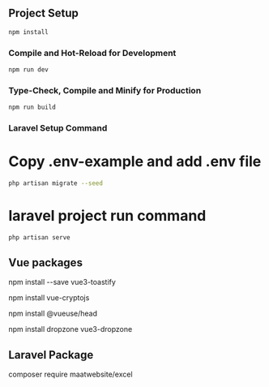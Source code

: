 
## Project Setup

```sh
npm install
```

### Compile and Hot-Reload for Development

```sh
npm run dev
```

### Type-Check, Compile and Minify for Production

```sh
npm run build
```
### Laravel Setup Command

# Copy .env-example and add .env file 

```sh
php artisan migrate --seed
```
# laravel project run command
```sh
php artisan serve
```

## Vue packages 
npm install --save vue3-toastify

npm install vue-cryptojs

npm install @vueuse/head

npm install dropzone vue3-dropzone


## Laravel Package 

composer require maatwebsite/excel


    




